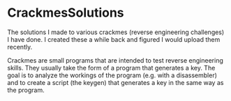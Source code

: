 # CrackmesSolutions
The solutions I made to various crackmes (reverse engineering challenges) I have done. I created these a while back and figured I would upload them recently.

Crackmes are small programs that are intended to test reverse engineering skills. They usually take the form of a program that generates a key. The goal is to analyze the workings of the program (e.g. with a disassembler) and to create a script (the keygen) that generates a key in the same way as the program.

